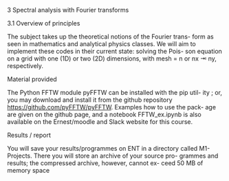 3 Spectral analysis with Fourier transforms

3.1 Overview of principles

The subject takes up the theoretical notions of the Fourier trans-
form as seen in mathematics and analytical physics classes. We will
aim to implement these codes in their current state: solving the Pois-
son equation on a grid with one (1D) or two (2D) dimensions, with
mesh = n or nx ⇥ ny, respectively.

Material provided

The Python FFTW module pyFFTW can be installed with the pip util-
ity ; or, you may download and install it from the github repository
https://github.com/pyFFTW/pyFFTW. Examples how to use the pack-
age are given on the github page, and a notebook FFTW_ex.ipynb
is also available on the Ernest/moodle and Slack website for this
course.

Results / report

You will save your results/programmes on ENT in a directory called
M1-Projects. There you will store an archive of your source pro-
grammes and results; the compressed archive, however, cannot ex-
ceed 50 MB of memory space

